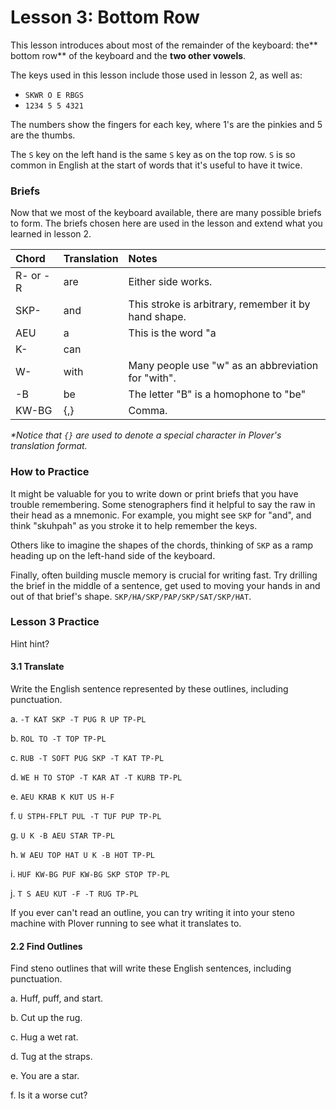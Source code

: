 # Lesson 3:  Bottom Row

This lesson introduces about most of the remainder of the keyboard: the** bottom row** of the keyboard and the **two other vowels**.

The keys used in this lesson include those used in lesson 2, as well as:

* `SKWR O E RBGS`
* `1234 5 5 4321`

The numbers show the fingers for each key, where 1's are the pinkies and 5 are the thumbs.

The `S` key on the left hand is the same `S` key as on the top row. `S` is so common in English at the start of words that it's useful to have it twice.

### Briefs

Now that we most of the keyboard available, there are many possible briefs to form. The briefs chosen here are used in the lesson and extend what you learned in lesson 2.

| Chord | Translation | Notes |
| :--- | :--- | :--- |
| R- or -R | are | Either side works. |
| SKP- | and | This stroke is arbitrary, remember it by hand shape. |
| AEU | a | This is the word "a |
| K- | can |  |
| W- | with | Many people use "w" as an abbreviation for "with". |
| -B | be | The letter "B" is a homophone to "be" |
| KW-BG | {,} | Comma. |

_\*Notice that _`{}`_ are used to denote a special character in Plover's translation format._

### How to Practice

It might be valuable for you to write down or print briefs that you have trouble remembering. Some stenographers find it helpful to say the raw in their head as a mnemonic. For example, you might see `SKP` for "and", and think "skuhpah" as you stroke it to help remember the keys.

Others like to imagine the shapes of the chords, thinking of `SKP` as a ramp heading up on the left-hand side of the keyboard.

Finally, often building muscle memory is crucial for writing fast. Try drilling the brief in the middle of a sentence, get used to moving your hands in and out of that brief's shape. `SKP/HA/SKP/PAP/SKP/SAT/SKP/HAT`.

### Lesson 3 Practice

Hint hint?

#### 3.1 Translate

Write the English sentence represented by these outlines, including punctuation.

a. `-T KAT SKP -T PUG R UP TP-PL`

b. `ROL TO -T TOP TP-PL`

c. `RUB -T SOFT PUG SKP -T KAT TP-PL`

d. `WE H TO STOP -T KAR AT -T KURB TP-PL`

e. `AEU KRAB K KUT US H-F`

f. `U STPH-FPLT PUL -T TUF PUP TP-PL`

g. `U K -B AEU STAR TP-PL`

h. `W AEU TOP HAT U K -B HOT TP-PL`

i. `HUF KW-BG PUF KW-BG SKP STOP TP-PL`

j. `T S AEU KUT -F -T RUG TP-PL`

If you ever can't read an outline, you can try writing it into your steno machine with Plover running to see what it translates to.

#### 2.2 Find Outlines

Find steno outlines that will write these English sentences, including punctuation.

a. Huff, puff, and start.

b. Cut up the rug.

c. Hug a wet rat.

d. Tug at the straps.

e. You are a star.

f. Is it a worse cut?

